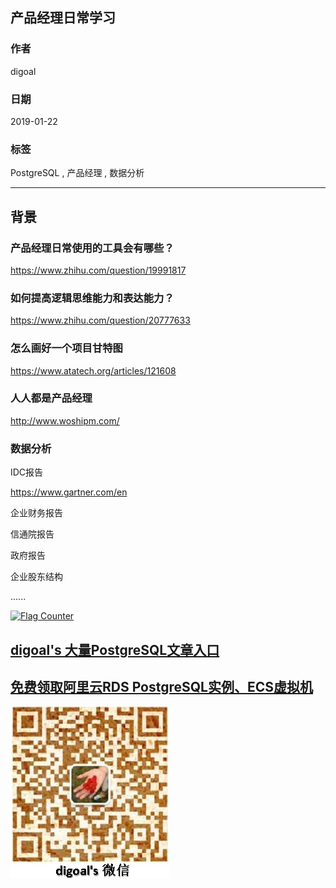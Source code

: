 ## 产品经理日常学习  
                          
### 作者                          
digoal                          
                          
### 日期                          
2019-01-22                          
                          
### 标签                          
PostgreSQL , 产品经理 , 数据分析   
                      
----                    
                      
## 背景      
      
### 产品经理日常使用的工具会有哪些？  
  
https://www.zhihu.com/question/19991817  
  
### 如何提高逻辑思维能力和表达能力？  
  
https://www.zhihu.com/question/20777633  
  
### 怎么画好一个项目甘特图  
  
https://www.atatech.org/articles/121608  
  
### 人人都是产品经理  
  
http://www.woshipm.com/  
  
### 数据分析
IDC报告  
  
https://www.gartner.com/en  
  
企业财务报告   
  
信通院报告  
  
政府报告   
  
企业股东结构     
  
......   
    
  
<a rel="nofollow" href="http://info.flagcounter.com/h9V1"  ><img src="http://s03.flagcounter.com/count/h9V1/bg_FFFFFF/txt_000000/border_CCCCCC/columns_2/maxflags_12/viewers_0/labels_0/pageviews_0/flags_0/"  alt="Flag Counter"  border="0"  ></a>  
  
  
## [digoal's 大量PostgreSQL文章入口](https://github.com/digoal/blog/blob/master/README.md "22709685feb7cab07d30f30387f0a9ae")
  
  
## [免费领取阿里云RDS PostgreSQL实例、ECS虚拟机](https://free.aliyun.com/ "57258f76c37864c6e6d23383d05714ea")
  
  
![digoal's weixin](../pic/digoal_weixin.jpg "f7ad92eeba24523fd47a6e1a0e691b59")
  
